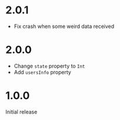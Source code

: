 # 2.0.1
- Fix crash when some weird data received

# 2.0.0

- Change `state` property to `Int`
- Add `usersInfo` property

# 1.0.0
Initial release
